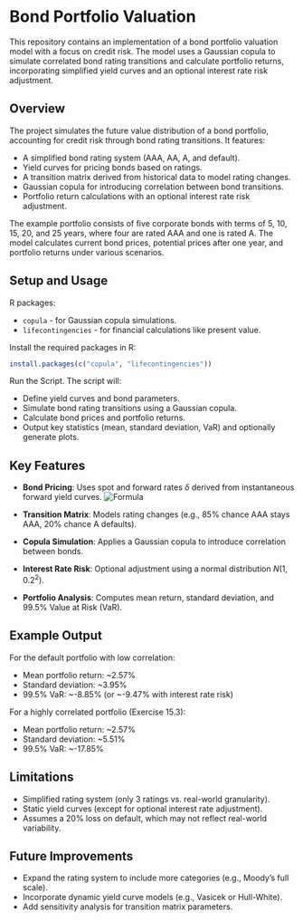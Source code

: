 # Bond Portfolio Valuation

This repository contains an implementation of a bond portfolio valuation model with a focus on credit risk. The model uses a Gaussian copula to simulate correlated bond rating transitions and calculate portfolio returns, incorporating simplified yield curves and an optional interest rate risk adjustment.

## Overview

The project simulates the future value distribution of a bond portfolio, accounting for credit risk through bond rating transitions. It features:

- A simplified bond rating system (AAA, AA, A, and default).
- Yield curves for pricing bonds based on ratings.
- A transition matrix derived from historical data to model rating changes.
- Gaussian copula for introducing correlation between bond transitions.
- Portfolio return calculations with an optional interest rate risk adjustment.

The example portfolio consists of five corporate bonds with terms of 5, 10, 15, 20, and 25 years, where four are rated AAA and one is rated A. The model calculates current bond prices, potential prices after one year, and portfolio returns under various scenarios.

## Setup and Usage

R packages:

- `copula` - for Gaussian copula simulations.
- `lifecontingencies` - for financial calculations like present value.

Install the required packages in R:

```R
install.packages(c("copula", "lifecontingencies"))
```

Run the Script. The script will:

- Define yield curves and bond parameters.
- Simulate bond rating transitions using a Gaussian copula.
- Calculate bond prices and portfolio returns.
- Output key statistics (mean, standard deviation, VaR) and optionally generate plots.

## Key Features

- **Bond Pricing**: Uses spot and forward rates $\delta$ derived from instantaneous forward yield curves.
 ![Formula](https://latex.codecogs.com/png.latex?\delta_{AAA}=0.04-0.01\exp(-0.2t)\\\delta_{AA}=0.05-0.01\exp(-0.2t)\\\delta_{A}=0.06-0.01\exp(-0.2t))

- **Transition Matrix**: Models rating changes (e.g., 85% chance AAA stays AAA, 20% chance A defaults).

- **Copula Simulation**: Applies a Gaussian copula to introduce correlation between bonds.

- **Interest Rate Risk**: Optional adjustment using a normal distribution $N(1, 0.2^2)$.

- **Portfolio Analysis**: Computes mean return, standard deviation, and 99.5% Value at Risk (VaR).

## Example Output

For the default portfolio with low correlation:

- Mean portfolio return: ~2.57%
- Standard deviation: ~3.95%
- 99.5% VaR: ~-8.85% (or ~-9.47% with interest rate risk)

For a highly correlated portfolio (Exercise 15.3):

- Mean portfolio return: ~2.57%
- Standard deviation: ~5.51%
- 99.5% VaR: ~-17.85%

## Limitations

- Simplified rating system (only 3 ratings vs. real-world granularity).
- Static yield curves (except for optional interest rate adjustment).
- Assumes a 20% loss on default, which may not reflect real-world variability.

## Future Improvements

- Expand the rating system to include more categories (e.g., Moody’s full scale).
- Incorporate dynamic yield curve models (e.g., Vasicek or Hull-White).
- Add sensitivity analysis for transition matrix parameters.
